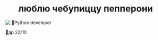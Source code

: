 <h1 align="center">люблю чебупиццу пепперони</h1>
<img align="left" src="https://user-images.githubusercontent.com/116637442/208918065-a5fd60ab-ec1e-490d-a10d-281ffb98e1e3.gif">
<p>🐍Python developer</p>
<p>🎈др 22/10</p>
